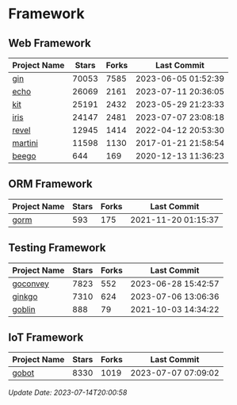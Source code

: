# Framework

## Web Framework
| Project Name | Stars | Forks | Last Commit |
| ------------ | ----- | ----- | ----------- |
| [gin](https://github.com/gin-gonic/gin) | 70053 | 7585 | 2023-06-05 01:52:39 |
| [echo](https://github.com/labstack/echo) | 26069 | 2161 | 2023-07-11 20:36:05 |
| [kit](https://github.com/go-kit/kit) | 25191 | 2432 | 2023-05-29 21:23:33 |
| [iris](https://github.com/kataras/iris) | 24147 | 2481 | 2023-07-07 23:08:18 |
| [revel](https://github.com/revel/revel) | 12945 | 1414 | 2022-04-12 20:53:30 |
| [martini](https://github.com/go-martini/martini) | 11598 | 1130 | 2017-01-21 21:58:54 |
| [beego](https://github.com/astaxie/beego) | 644 | 169 | 2020-12-13 11:36:23 |

## ORM Framework
| Project Name | Stars | Forks | Last Commit |
| ------------ | ----- | ----- | ----------- |
| [gorm](https://github.com/jinzhu/gorm) | 593 | 175 | 2021-11-20 01:15:37 |

## Testing Framework
| Project Name | Stars | Forks | Last Commit |
| ------------ | ----- | ----- | ----------- |
| [goconvey](https://github.com/smartystreets/goconvey) | 7823 | 552 | 2023-06-28 15:42:57 |
| [ginkgo](https://github.com/onsi/ginkgo) | 7310 | 624 | 2023-07-06 13:06:36 |
| [goblin](https://github.com/franela/goblin) | 888 | 79 | 2021-10-03 14:34:22 |

## IoT Framework
| Project Name | Stars | Forks | Last Commit |
| ------------ | ----- | ----- | ----------- |
| [gobot](https://github.com/hybridgroup/gobot) | 8330 | 1019 | 2023-07-07 07:09:02 |

*Update Date: 2023-07-14T20:00:58*